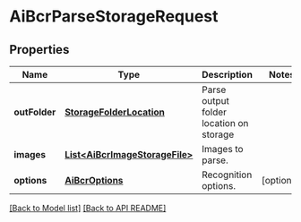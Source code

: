 
# AiBcrParseStorageRequest
## Properties
Name | Type | Description | Notes
------------ | ------------- | ------------- | -------------
**outFolder** | [**StorageFolderLocation**](StorageFolderLocation.md) | Parse output folder location on storage              | 
**images** | [**List&lt;AiBcrImageStorageFile&gt;**](AiBcrImageStorageFile.md) | Images to parse.              | 
**options** | [**AiBcrOptions**](AiBcrOptions.md) | Recognition options.              |  [optional]




[[Back to Model list]](Models.md) [[Back to API README]](README.md)

